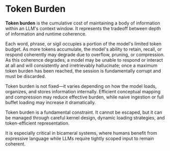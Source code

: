 # Token Burden

**Token burden** is the cumulative cost of maintaining a body of information
within an LLM's context window. It represents the tradeoff between depth of
information and runtime coherence.

Each word, phrase, or sigil occupies a portion of the model's limited token
budget. As more tokens accumulate, the model's ability to retain, recall, or
respond coherently may degrade due to overflow, pruning, or compression. As
this coherence degrades, a model may be unable to respond or interact at all
and will consistently and irretrievably hallucinate; once a maximum token 
burden has been reached, the session is fundamentally corrupt and must be
discarded.

Token burden is not fixed—it varies depending on how the model loads,
organizes, and stores information internally. Efficient conceptual mapping
and compression may reduce effective burden, while naive ingestion or full
buffet loading may increase it dramatically.

Token burden is a fundamental constraint. It cannot be escaped, but it can be
managed through careful kernel design, dynamic loading strategies, and
token-efficient representation.

It is especially critical in bicameral systems, where humans benefit from
expressive language while LLMs require tightly scoped input to remain coherent.
